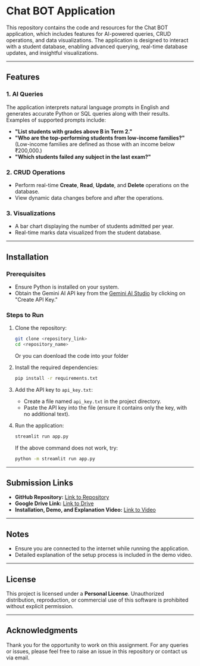 # Chat BOT Application

This repository contains the code and resources for the Chat BOT application, which includes features for AI-powered queries, CRUD operations, and data visualizations. The application is designed to interact with a student database, enabling advanced querying, real-time database updates, and insightful visualizations.

---

## Features

### 1. **AI Queries**
The application interprets natural language prompts in English and generates accurate Python or SQL queries along with their results. Examples of supported prompts include:
- **"List students with grades above B in Term 2."**
- **"Who are the top-performing students from low-income families?"**
  (Low-income families are defined as those with an income below ₹200,000.)
- **"Which students failed any subject in the last exam?"**

### 2. **CRUD Operations**
- Perform real-time **Create**, **Read**, **Update**, and **Delete** operations on the database.
- View dynamic data changes before and after the operations.

### 3. **Visualizations**
- A bar chart displaying the number of students admitted per year.
- Real-time marks data visualized from the student database.

---

## Installation

### Prerequisites
- Ensure Python is installed on your system.
- Obtain the Gemini AI API key from the [Gemini AI Studio](https://aistudio.google.com/apikey) by clicking on "Create API Key."

### Steps to Run
1. Clone the repository:
   ```bash
   git clone <repository_link>
   cd <repository_name>
   ```
   Or you can doenload the code into your folder
3. Install the required dependencies:
   ```bash
   pip install -r requirements.txt
   ```
4. Add the API key to `api_key.txt`:
   - Create a file named `api_key.txt` in the project directory.
   - Paste the API key into the file (ensure it contains only the key, with no additional text).

5. Run the application:
   ```bash
   streamlit run app.py
   ```
   If the above command does not work, try:
   ```bash
   python -m streamlit run app.py
   ```

---

## Submission Links

- **GitHub Repository:** [Link to Repository]([#](https://github.com/monishavenkatesh7/AI-Student-Enquiry-Chatbot/tree/main))
- **Google Drive Link:** [Link to Drive](#)
- **Installation, Demo, and Explanation Video:** [Link to Video](#)

---

## Notes

- Ensure you are connected to the internet while running the application.
- Detailed explanation of the setup process is included in the demo video.

---

## License

This project is licensed under a **Personal License**. Unauthorized distribution, reproduction, or commercial use of this software is prohibited without explicit permission.

---

## Acknowledgments

Thank you for the opportunity to work on this assignment. For any queries or issues, please feel free to raise an issue in this repository or contact us via email.
